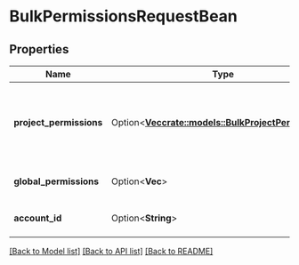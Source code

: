 # BulkPermissionsRequestBean

## Properties

Name | Type | Description | Notes
------------ | ------------- | ------------- | -------------
**project_permissions** | Option<[**Vec<crate::models::BulkProjectPermissions>**](BulkProjectPermissions.md)> | Project permissions with associated projects and issues to look up. | [optional]
**global_permissions** | Option<**Vec<String>**> | Global permissions to look up. | [optional]
**account_id** | Option<**String**> | The account ID of a user. | [optional]

[[Back to Model list]](../README.md#documentation-for-models) [[Back to API list]](../README.md#documentation-for-api-endpoints) [[Back to README]](../README.md)



